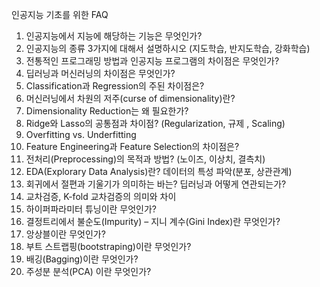 인공지능 기초를 위한 FAQ

1. 인공지능에서 지능에 해당하는 기능은 무엇인가?
2. 인공지능의 종류 3가지에 대해서 설명하시오 (지도학습, 반지도학습, 강화학습)
3. 전통적인 프로그래밍 방법과 인공지능 프로그램의 차이점은 무엇인가?
4. 딥러닝과 머신러닝의 차이점은 무엇인가?
5. Classification과 Regression의 주된 차이점은?
6. 머신러닝에서 차원의 저주(curse of dimensionality)란?
7. Dimensionality Reduction는 왜 필요한가?
8. Ridge와 Lasso의 공통점과 차이점? (Regularization, 규제 , Scaling)
9. Overfitting vs. Underfitting
10. Feature Engineering과 Feature Selection의 차이점은?
11. 전처리(Preprocessing)의 목적과 방법? (노이즈, 이상치, 결측치)
12. EDA(Explorary Data Analysis)란? 데이터의 특성 파악(분포, 상관관계)
13. 회귀에서 절편과 기울기가 의미하는 바는? 딥러닝과 어떻게 연관되는가?
14. 교차검증, K-fold 교차검증의 의미와 차이
15. 하이퍼파라미터 튜닝이란 무엇인가?
16. 결정트리에서 불순도(Impurity) – 지니 계수(Gini Index)란 무엇인가?
17. 앙상블이란 무엇인가?
18. 부트 스트랩핑(bootstraping)이란 무엇인가?
19. 배깅(Bagging)이란 무엇인가?
20. 주성분 분석(PCA) 이란 무엇인가?
